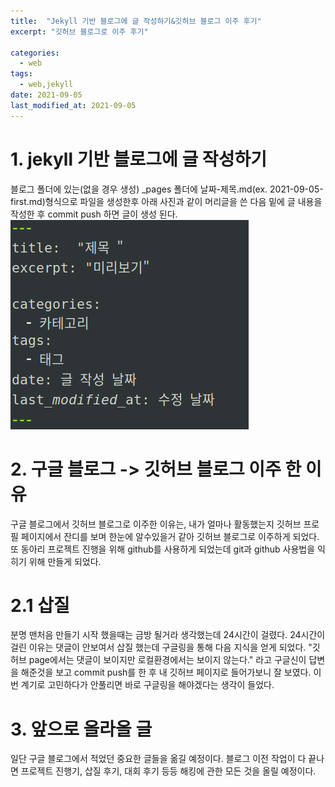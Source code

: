 ```yaml
---
title:  "Jekyll 기반 블로그에 글 작성하기&깃허브 블로그 이주 후기"
excerpt: "깃허브 블로그로 이주 후기"

categories:
  - web
tags:
  - web,jekyll
date: 2021-09-05 
last_modified_at: 2021-09-05
---
```


# 1. jekyll 기반 블로그에 글 작성하기

블로그 폴더에 있는(없을 경우 생성) _pages 폴더에 날짜-제목.md(ex. 2021-09-05-first.md)형식으로 파일을 생성한후 아래 사진과 같이 머리글을 쓴 다음 밑에 글 내용을 작성한 후 commit push 하면 글이 생성 된다.
<img src="/assets/images/20210905-1/1.png">

# 2. 구글 블로그 -> 깃허브 블로그 이주 한 이유 


구글 블로그에서 깃허브 블로그로 이주한 이유는, 내가 얼마나 활동했는지 깃허브 프로필 페이지에서 잔디를 보며 한눈에 알수있을거 같아 깃허브 블로그로 이주하게 되었다. 또 동아리 프로젝트 진행을 위해 github를 사용하게 되었는데 git과 github 사용법을 익히기 위해 만들게 되었다.

# 2.1 삽질

분명 맨처음 만들기 시작 했을때는 금방 될거라 생각했는데 24시간이 걸렸다. 24시간이 걸린 이유는 댓글이 안보여서 삽질 했는데 구글링을 통해 다음 지식을 얻게 되었다. "깃허브 page에서는 댓글이 보이지만 로컬환경에서는 보이지 않는다." 라고 구글신이 답변을 해준것을 보고 commit push를 한 후 내 깃허브 페이지로 들어가보니 잘 보였다. 이번 계기로 고민하다가 안풀리면 바로 구글링을 해야겠다는 생각이 들었다.

# 3. 앞으로 올라올 글

일단 구글 블로그에서 적었던 중요한 글들을 옮길 예정이다. 블로그 이전 작업이 다 끝나면 프로젝트 진행기, 삽질 후기, 대회 후기 등등 해킹에 관한 모든 것을 올릴 예정이다.

 

